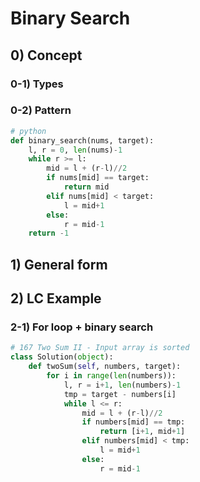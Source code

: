 # Binary Search

## 0) Concept  

### 0-1) Types

### 0-2) Pattern
```python
# python
def binary_search(nums, target):
    l, r = 0, len(nums)-1
    while r >= l:
        mid = l + (r-l)//2
        if nums[mid] == target:
            return mid 
        elif nums[mid] < target:
            l = mid+1
        else:
            r = mid-1 
    return -1

```

## 1) General form

## 2) LC Example

### 2-1) For loop + binary search
```python
# 167 Two Sum II - Input array is sorted
class Solution(object):
    def twoSum(self, numbers, target):
        for i in range(len(numbers)):
            l, r = i+1, len(numbers)-1
            tmp = target - numbers[i]
            while l <= r:
                mid = l + (r-l)//2
                if numbers[mid] == tmp:
                    return [i+1, mid+1]
                elif numbers[mid] < tmp:
                    l = mid+1
                else:
                    r = mid-1
```